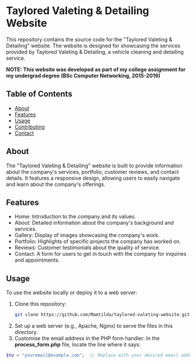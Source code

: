 # Taylored Valeting & Detailing Website

This repository contains the source code for the "Taylored Valeting & Detailing" website. The website is designed for showcasing the services provided by Taylored Valeting & Detailing, a vehicle cleaning and detailing service.

**NOTE: This website was developed as part of my college assignment for my undergrad degree (BSc Computer Networking, 2015-2019)**

## Table of Contents
- [About](#about)
- [Features](#features)
- [Usage](#usage)
- [Contributing](#contributing)
- [Contact](#contact)

## About
The "Taylored Valeting & Detailing" website is built to provide information about the company's services, portfolio, customer reviews, and contact details. It features a responsive design, allowing users to easily navigate and learn about the company's offerings.

## Features
- Home: Introduction to the company and its values.
- About: Detailed information about the company's background and services.
- Gallery: Display of images showcasing the company's work.
- Portfolio: Highlights of specific projects the company has worked on.
- Reviews: Customer testimonials about the quality of service.
- Contact: A form for users to get in touch with the company for inquiries and appointments.

## Usage
To use the website locally or deploy it to a web server:

1. Clone this repository:
   ```sh
   git clone https://github.com/Mamtilda/taylored-valeting-website.git
2. Set up a web server (e.g., Apache, Nginx) to serve the files in this directory.
3. Customise the email address in the PHP form handler:
In the **process_form.php** file, locate the line where it says:
```php
$to = "youremail@example.com";  // Replace with your desired email address
